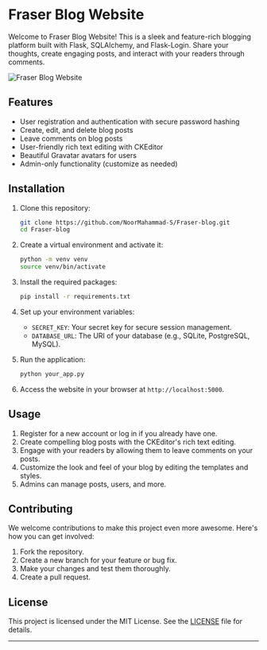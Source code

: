 # Fraser Blog Website

Welcome to Fraser Blog Website! This is a sleek and feature-rich blogging platform built with Flask, SQLAlchemy, and Flask-Login.
Share your thoughts, create engaging posts, and interact with your readers through comments.

![Fraser Blog Website](blog_website_screenshot.png)

## Features

- User registration and authentication with secure password hashing
- Create, edit, and delete blog posts
- Leave comments on blog posts
- User-friendly rich text editing with CKEditor
- Beautiful Gravatar avatars for users
- Admin-only functionality (customize as needed)

## Installation

1. Clone this repository:

   ```bash
   git clone https://github.com/NoorMahammad-S/Fraser-blog.git
   cd Fraser-blog
   ```

2. Create a virtual environment and activate it:

   ```bash
   python -m venv venv
   source venv/bin/activate
   ```

3. Install the required packages:

   ```bash
   pip install -r requirements.txt
   ```

4. Set up your environment variables:

   - `SECRET_KEY`: Your secret key for secure session management.
   - `DATABASE_URL`: The URI of your database (e.g., SQLite, PostgreSQL, MySQL).

5. Run the application:

   ```bash
   python your_app.py
   ```

6. Access the website in your browser at `http://localhost:5000`.

## Usage

1. Register for a new account or log in if you already have one.
2. Create compelling blog posts with the CKEditor's rich text editing.
3. Engage with your readers by allowing them to leave comments on your posts.
4. Customize the look and feel of your blog by editing the templates and styles.
5. Admins can manage posts, users, and more.

## Contributing

We welcome contributions to make this project even more awesome. Here's how you can get involved:

1. Fork the repository.
2. Create a new branch for your feature or bug fix.
3. Make your changes and test them thoroughly.
4. Create a pull request.

## License

This project is licensed under the MIT License. See the [LICENSE](LICENSE) file for details.

---
